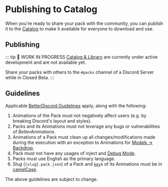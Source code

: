 # Publishing to Catalog

When you're ready to share your pack with the community, you can publish it to the [Catalog](/usage/packs#catalog-library) to make it available for everyone to download and use.

## Publishing

::: tip 🚧 WORK IN PROGRESS
[Catalog & Library](/usage/packs#catalog-library) are currently under active development and are not available yet.

Share your packs with others to the `#packs` channel of a Discord Server while in Closed Beta.
:::

## Guidelines

Applicable [BetterDiscord Guidelines](https://docs.betterdiscord.app/themes/introduction/guidelines) apply, along with the following:
1. Animations of the Pack must not negatively affect users (e.g. by breaking Discord's layout and styles).
2. Packs and its Animations must not leverage any bugs or vulnerabilities of _BetterAnimations_.
3. Animations of a Pack must clean up all changes/modifications made during the execution with an exception to Animations for [Modals -> Backdrop](/usage/modules#modals-backdrop).
4. Pack must not have any usages of inject <InjectRef inject="debug" /> and [Debug Mode](./debug-mode).
5. Packs must use English as the primary language.
6. _Slug_ (`{slug}.pack.json`) of a Pack and [`key`](/reference/animation#key)s of its Animations must be in [camelCase](https://en.wikipedia.org/wiki/Camel_case).

The above guidelines are subject to change.
